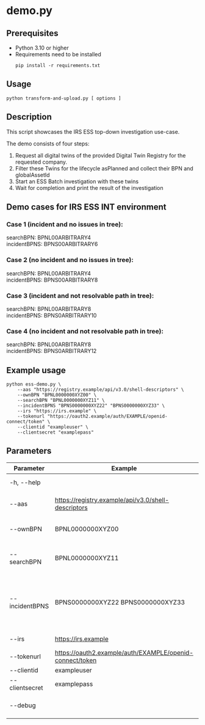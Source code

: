 # demo.py

## Prerequisites

- Python 3.10 or higher
- Requirements need to be installed
    ```shell
    pip install -r requirements.txt
    ```

## Usage

```shell
python transform-and-upload.py [ options ]
```

## Description

This script showcases the IRS ESS top-down investigation use-case.

The demo consists of four steps:

1. Request all digital twins of the provided Digital Twin Registry for the requested company.
2. Filter these Twins for the lifecycle asPlanned and collect their BPN and globalAssetId
3. Start an ESS Batch investigation with these twins
4. Wait for completion and print the result of the investigation

## Demo cases for IRS ESS INT environment

###  Case 1 (incident and no issues in tree):
searchBPN: BPNL00ARBITRARY4  
incidentBPNS: BPNS00ARBITRARY6

###  Case 2 (no incident and no issues in tree):
searchBPN: BPNL00ARBITRARY4  
incidentBPNS: BPNS00ARBITRARY8

###  Case 3 (incident and not resolvable path in tree):
searchBPN: BPNL00ARBITRARY8  
incidentBPNS: BPNS0ARBITRARY10

###  Case 4 (no incident and not resolvable path in tree):
searchBPN: BPNL00ARBITRARY8  
incidentBPNS: BPNS0ARBITRARY12

## Example usage

```shell
python ess-demo.py \
    --aas "https://registry.example/api/v3.0/shell-descriptors" \
    --ownBPN "BPNL0000000XYZ00" \
    --searchBPN "BPNL0000000XYZ11" \
    --incidentBPNS "BPNS0000000XYZ22" "BPNS0000000XYZ33" \
    --irs "https://irs.example" \
    --tokenurl "https://oauth2.example/auth/EXAMPLE/openid-connect/token" \
    --clientid "exampleuser" \
    --clientsecret "examplepass"
```

## Parameters

| Parameter      | Example                                                  | Description                                                |
|----------------|----------------------------------------------------------|------------------------------------------------------------|
| -h, --help     |                                                          | show help message                                          |
| --aas          | https://registry.example/api/v3.0/shell-descriptors      | AAS registry URL                                           |
| --ownBPN       | BPNL0000000XYZ00                                         | BPN of the requesting Company                              |
| --searchBPN    | BPNL0000000XYZ11                                         | BPN of the Company to search for                           |
| --incidentBPNS | BPNS0000000XYZ22 BPNS0000000XYZ33                        | List of BPNS of the Companies where the incidents occurred |
| --irs          | https://irs.example                                      | IRS base URL                                               |
| --tokenurl     | https://oauth2.example/auth/EXAMPLE/openid-connect/token | OAuth2 token URL                                           |
| --clientid     | exampleuser                                              | Client ID                                                  |
| --clientsecret | examplepass                                              | Client Secret                                              |
| --debug        |                                                          | debug logging (optional)                                   |

